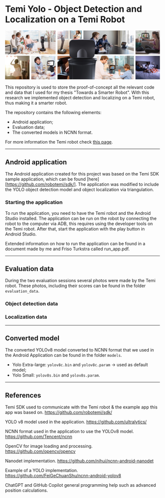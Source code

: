 Temi Yolo - Object Detection and Localization on a Temi Robot
========

![temi](temi.jpg)

This repository is used to store the proof-of-concept all the relevant code and data that I used for my thesis "Towards a Smarter Robot".
With this research we implemented object detection and localizing on a Temi robot, thus making it a smarter robot.

The repository contains the following elements:
- Android application;
- Evaluation data;
- The converted models in NCNN format.

For more information the Temi robot check [this page](https://www.robotemi.com/developers/).

-----
## Android application
The Android application created for this project was based on the Temi SDK sample application, which can be found [here][https://github.com/robotemi/sdk/]. 
The application was modified to include the YOLO object detection model and object localization via triangulation.

### Starting the application
To run the application, you need to have the Temi robot and the Android Studio installed.
The application can be run on the robot by connecting the robot to the computer via ADB, this requires using the developer tools on the Temi robot.
After that, start the application with the play button in Android Studio.

Extended information on how to run the application can be found in a document made by me and Friso Turkstra called run_app.pdf.

-----
## Evaluation data
During the two evaluation sessions several photos were made by the Temi robot. These photos, including their scores can be found in the folder `evaluation_data`.

### Object detection data

### Localization data

-----
## Converted model
The converted YOLOv8 model converted to NCNN format that we used in the Android Application can be found in the folder `models`.
- Yolo Extra-large: `yolov8c.bin` and `yolov8c.param` -> used as default model;
- Yolo Small: `yolov8s.bin` and `yolov8s.param`.

-----
## References
Temi SDK used to communicate with the Temi robot & the example app this app was based on. https://github.com/robotemi/sdk/

YOLO v8 model used in the application. https://github.com/ultralytics/

NCNN format used in the application to use the YOLOv8 model. https://github.com/Tencent/ncnn

OpenCV for image loading and processing. https://github.com/opencv/opencv

Nanodet implementation. https://github.com/nihui/ncnn-android-nanodet

Example of a YOLO implementation. https://github.com/FeiGeChuanShu/ncnn-android-yolov8

ChatGPT and GitHub Copilot general programming help such as advanced position calculations.